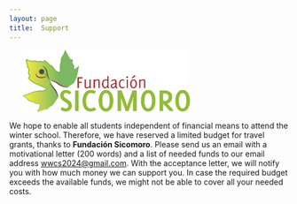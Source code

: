 ```yaml
---
layout: page
title:  Support
---
```


&nbsp; &nbsp; &nbsp;
[<img src="/assets/image24/sicomoro.png" width="60%"/>](https://www.fundacionsicomoro.org/) 

We hope to enable all students independent of financial means to attend the winter school. Therefore, we have reserved a limited budget for travel grants, thanks to **Fundación Sicomoro**. Please send us an email with a motivational letter (200 words) and a list of needed funds to our email address [wwcs2024@gmail.com](mailto:wwcs2024@gmail.com). With the acceptance letter, we will notify you with how much money we can support you. In case the required budget exceeds the available funds, we might not be able to cover all your needed costs.
